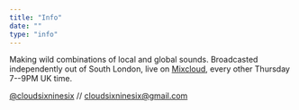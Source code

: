 ```yaml
---
title: "Info"
date: ""
type: "info"
---
```


Making wild combinations of local and global sounds. Broadcasted independently out of South London, live on [Mixcloud](https://www.mixcloud.com/cloud696/), every other Thursday 7--9PM UK time.

[@cloudsixninesix](https://www.instagram.com/cloudsixninesix/) // [cloudsixninesix@gmail.com](mailto:cloudsixninesix@gmail.com)
